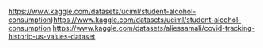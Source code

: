 https://www.kaggle.com/datasets/uciml/student-alcohol-consumption)https://www.kaggle.com/datasets/uciml/student-alcohol-consumption
https://www.kaggle.com/datasets/aliessamali/covid-tracking-historic-us-values-dataset
